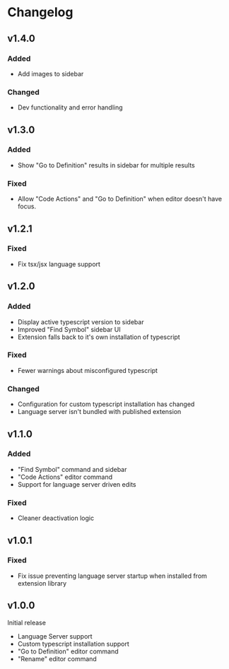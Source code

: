 # Changelog

## v1.4.0

### Added

* Add images to sidebar

### Changed

* Dev functionality and error handling

## v1.3.0

### Added

* Show "Go to Definition" results in sidebar for multiple results

### Fixed

* Allow "Code Actions" and "Go to Definition" when editor doesn't have focus.

## v1.2.1

### Fixed

* Fix tsx/jsx language support

## v1.2.0

### Added

* Display active typescript version to sidebar
* Improved "Find Symbol" sidebar UI
* Extension falls back to it's own installation of typescript

### Fixed

* Fewer warnings about misconfigured typescript

### Changed

* Configuration for custom typescript installation has changed
* Language server isn't bundled with published extension

## v1.1.0

### Added

* "Find Symbol" command and sidebar
* "Code Actions" editor command
* Support for language server driven edits

### Fixed

* Cleaner deactivation logic

## v1.0.1

### Fixed

* Fix issue preventing language server startup when installed from extension library

## v1.0.0

Initial release

* Language Server support
* Custom typescript installation support
* "Go to Definition" editor command
* "Rename" editor command
